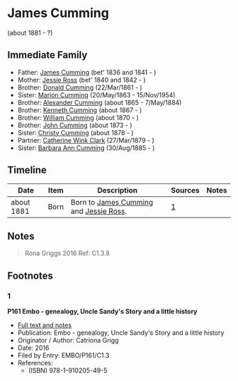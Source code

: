 ﻿---
layout: person
subject_key: i64418166
permalink: /people/i64418166
---

# James Cumming
(about 1881 - ?)

## Immediate Family

* Father: [James Cumming](./@66384942@-james-cumming-b1836~1841-d.md) (bet' 1836 and 1841 - )
* Mother: [Jessie Ross](./@60546968@-jessie-ross-b1840~1842-d.md) (bet' 1840 and 1842 - )
* Brother: [Donald Cumming](./@20465544@-donald-cumming-b1861-3-22-d.md) (22/Mar/1861 - )
* Sister: [Marion Cumming](./@59851647@-marion-cumming-b1863-5-20-d1954-11-15.md) (20/May/1863 - 15/Nov/1954)
* Brother: [Alexander Cumming](./@7306221@-alexander-cumming-b1865-d1884-5-7.md) (about 1865 - 7/May/1884)
* Brother: [Kenneth Cumming](./@14447152@-kenneth-cumming-b1867-d.md) (about 1867 - )
* Brother: [William Cumming](./@10016098@-william-cumming-b1870-d.md) (about 1870 - )
* Brother: [John Cumming](./@87723702@-john-cumming-b1873-d.md) (about 1873 - )
* Sister: [Christy Cumming](./@94377968@-christy-cumming-b1878-d.md) (about 1878 - )
* Partner: [Catherine Wink Clark](./@35162161@-catherine-wink-clark-b1879-3-27-d.md) (27/Mar/1879 - )
* Sister: [Barbara Ann Cumming](./@57039529@-barbara-ann-cumming-b1885-8-30-d.md) (30/Aug/1885 - )

## Timeline

Date | Item | Description | Sources | Notes
---|---|---|---|---
about 1881 | Born | Born to [James Cumming](./@66384942@-james-cumming-b1836~1841-d.md) and [Jessie Ross](./@60546968@-jessie-ross-b1840~1842-d.md). | [1](#1) | 

## Notes

> Rona Griggs 2016 Ref: C1.3.8
>


## Footnotes

### 1

**P161 Embo - genealogy, Uncle Sandy's Story and a little history**

* [Full text and notes](../sources/@95058656@-p161-embo-genealogy,-uncle-sandy's-story-and-a-little-history.md)
* Publication: Embo - genealogy, Uncle Sandy's Story and a little history
* Originator / Author: Catriona Grigg
* Date: 2016
* Filed by Entry: EMBO/P161/C1.3
* References: 
  * (ISBN) 978-1-910205-49-5


